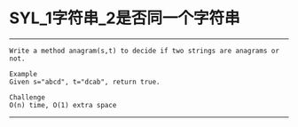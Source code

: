 # SYL_1字符串_2是否同一个字符串

---

```
Write a method anagram(s,t) to decide if two strings are anagrams or not.

Example
Given s="abcd", t="dcab", return true.

Challenge
O(n) time, O(1) extra space
```

---

